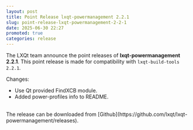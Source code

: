 ```yaml
---
layout: post
title: Point Release lxqt-powermanagement 2.2.1
slug: point-release-lxqt-powermanagement-2-2-1
date: 2025-06-30 22:27
promoted: true
categories: release
---
```


The LXQt team announce the point releases of **lxqt-powermanagement 2.2.1**.
This point release is made for compatibility with `lxqt-build-tools 2.2.1`.


Changes:

 * Use Qt provided FindXCB module.
 * Added power-profiles info to README.
  
<br/>
The release can be downloaded from [Github](https://github.com/lxqt/lxqt-powermanagement/releases).


